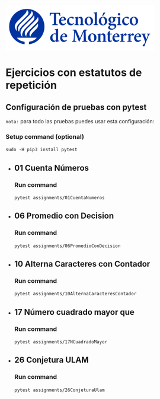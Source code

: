 ![Tec de Monterrey](images/logotecmty.png)
# Ejercicios con estatutos de repetición

## Configuración de pruebas con **pytest**

`nota:` para todo las pruebas puedes usar esta configuración:
### Setup command (optional)
```
sudo -H pip3 install pytest
```

- ## 01 Cuenta Números
    ### Run command
    ```
    pytest assignments/01CuentaNumeros 
    ```

- ## 06 Promedio con Decision
    ### Run command
    ```
    pytest assignments/06PromedioConDecision
    ```

- ## 10 Alterna Caracteres con Contador
    ### Run command
    ```
    pytest assignments/10AlternaCaracteresContador
    ```

- ## 17 Número cuadrado mayor que 
    ### Run command
    ```
    pytest assignments/17NCuadradoMayor
    ```

- ## 26 Conjetura ULAM
    ### Run command
    ```
    pytest assignments/26ConjeturaUlam
    ```
